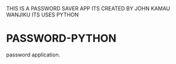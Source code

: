 THIS IS A PASSWORD SAVER APP
ITS CREATED BY JOHN KAMAU WANJIKU
ITS USES PYTHON
# PASSWORD-PYTHON
password application.
